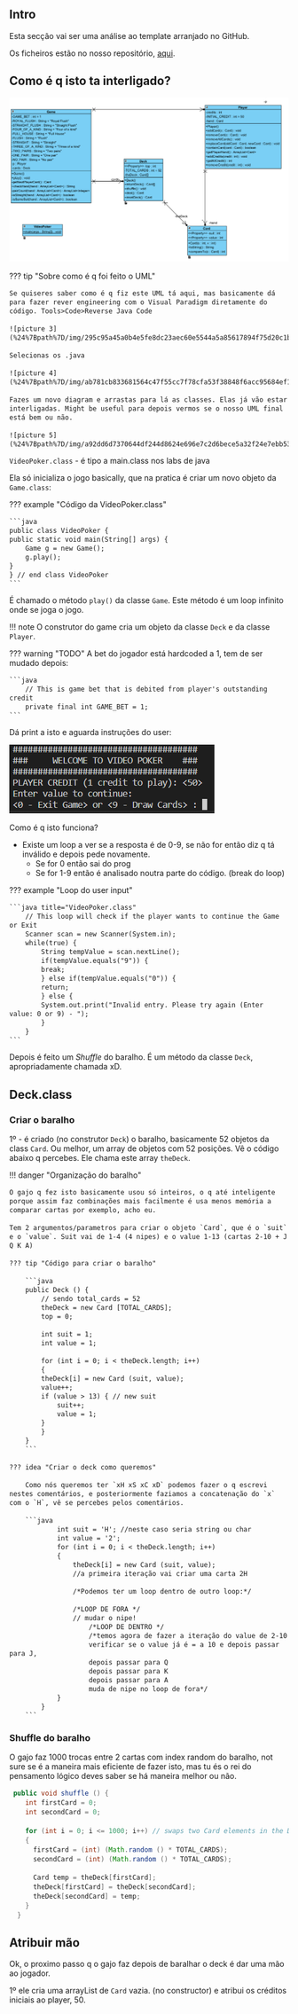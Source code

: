 ## Intro
Esta secção vai ser uma análise ao template arranjado no GitHub.

Os ficheiros estão no nosso repositório, [aqui](https://github.com/ricardo2000y/POO_PROJECT_POKER/tree/main/Video-Poker).

## Como é q isto ta interligado? 



![picture 1](%24%7Bpath%7D/img/0edc37cbee687eda75d0b8bd0b4e24313744d4dae2a57422419206761d77e2c7.png)  

??? tip "Sobre como é q foi feito o UML"

    Se quiseres saber como é q fiz este UML tá aqui, mas basicamente dá para fazer rever engineering com o Visual Paradigm diretamente do código. Tools>Code>Reverse Java Code

    ![picture 3](%24%7Bpath%7D/img/295c95a45a0b4e5fe8dc23aec60e5544a5a85617894f75d20c1bcb728386e28d.png)  

    Selecionas os .java

    ![picture 4](%24%7Bpath%7D/img/ab781cb833681564c47f55cc7f78cfa53f38848f6acc95684ef194182904b33b.png)  

    Fazes um novo diagram e arrastas para lá as classes. Elas já vão estar interligadas. Might be useful para depois vermos se o nosso UML final está bem ou não.

    ![picture 5](%24%7Bpath%7D/img/a92dd6d7370644df244d8624e696e7c2d6bece5a32f24e7ebb5353761a83187c.png)  



`VideoPoker.class` - é tipo a main.class nos labs de java

Ela só inicializa o jogo basically, que na pratica é criar um novo objeto da `Game.class`:

??? example "Código da VideoPoker.class"

    ```java
    public class VideoPoker {
    public static void main(String[] args) {
        Game g = new Game();
        g.play();
    }
    } // end class VideoPoker
    ```

É chamado o método `play()` da classe `Game`. Este método é um loop infinito onde se joga o jogo. 

!!! note 
    O construtor do game cria um objeto da classe `Deck` e da classe `Player`.

??? warning "TODO"
    A bet do jogador está hardcoded a 1, tem de ser mudado depois:

    ```java
        // This is game bet that is debited from player's outstanding credit
        private final int GAME_BET = 1;
    ```

Dá print a isto e aguarda instruções do user:

![picture 2](%24%7Bpath%7D/img/25ea9d0d93d4096f96d059425fbc56f9153d4b8de821908d01d3eb2e52d99825.png)  

Como é q isto funciona? 

- Existe um loop a ver se a resposta é de 0-9, se não for então diz q tá inválido e depois pede novamente.
    - Se for 0 então sai do prog
    - Se for 1-9 então é analisado noutra parte do código. (break do loop)

??? example "Loop do user input"

    ```java title="VideoPoker.class"
        // This loop will check if the player wants to continue the Game or Exit
        Scanner scan = new Scanner(System.in);
        while(true) {
            String tempValue = scan.nextLine();
            if(tempValue.equals("9")) {
            break;
            } else if(tempValue.equals("0")) {
            return;
            } else {
            System.out.print("Invalid entry. Please try again (Enter value: 0 or 9) - ");
            }
        }
    ```

Depois é feito um *Shuffle* do baralho. É um método da classe `Deck`, apropriadamente chamada xD. 

## Deck.class

### Criar o baralho 

1º - é criado (no construtor `Deck`) o baralho, basicamente 52 objetos da class `Card`. Ou melhor, um array de objetos com 52 posições. Vê o código abaixo q percebes. Ele chama este array `theDeck`.

!!! danger "Organização do baralho"

    O gajo q fez isto basicamente usou só inteiros, o q até inteligente porque assim faz combinações mais facilmente é usa menos memória a comparar cartas por exemplo, acho eu.

    Tem 2 argumentos/parametros para criar o objeto `Card`, que é o `suit` e o `value`. Suit vai de 1-4 (4 nipes) e o value 1-13 (cartas 2-10 + J Q K A)

    ??? tip "Código para criar o baralho"

        ```java
        public Deck () {
            // sendo total_cards = 52 
            theDeck = new Card [TOTAL_CARDS];
            top = 0;

            int suit = 1;
            int value = 1;

            for (int i = 0; i < theDeck.length; i++)
            {
            theDeck[i] = new Card (suit, value);
            value++;
            if (value > 13) { // new suit
                suit++;
                value = 1;
            }
            }
        }
        ```

    ??? idea "Criar o deck como queremos" 

        Como nós queremos ter `xH xS xC xD` podemos fazer o q escrevi nestes comentários, e posteriormente faziamos a concatenação do `x` com o `H`, vê se percebes pelos comentários.

        ```java
                int suit = 'H'; //neste caso seria string ou char
                int value = '2';
                for (int i = 0; i < theDeck.length; i++)
                {
                    theDeck[i] = new Card (suit, value);
                    //a primeira iteração vai criar uma carta 2H
                    
                    /*Podemos ter um loop dentro de outro loop:*/

                    /*LOOP DE FORA */
                    // mudar o nipe!
                        /*LOOP DE DENTRO */
                        /*temos agora de fazer a iteração do value de 2-10
                        verificar se o value já é = a 10 e depois passar para J,
                        depois passar para Q
                        depois passar para K
                        depois passar para A
                        muda de nipe no loop de fora*/
                }
            }       
        ```

### Shuffle do baralho

O gajo faz 1000 trocas entre 2 cartas com index random do baralho, not sure se é a maneira mais eficiente de fazer isto, mas tu és o rei do pensamento lógico deves saber se há maneira melhor ou não. 

```java
 public void shuffle () {
    int firstCard = 0;
    int secondCard = 0;

    for (int i = 0; i <= 1000; i++) // swaps two Card elements in the Deck
    {
      firstCard = (int) (Math.random () * TOTAL_CARDS);
      secondCard = (int) (Math.random () * TOTAL_CARDS);

      Card temp = theDeck[firstCard];
      theDeck[firstCard] = theDeck[secondCard];
      theDeck[secondCard] = temp;
    }
  }
```


## Atribuir mão

Ok, o proximo passo q o gajo faz depois de baralhar o deck é dar uma mão ao jogador. 

1º ele cria uma arrayList de `Card` vazia. (no constructor) e atribui os créditos iniciais ao player, 50.
